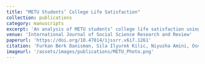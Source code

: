 ```yaml
---
title: "METU Students’ College Life Satisfaction"
collection: publications
category: manuscripts
excerpt: 'An analysis of METU students’ college life satisfaction using statistical methods.'
venue: 'International Journal of Social Science Research and Review'
paperurl: 'https://doi.org/10.47814/ijssrr.v6i7.1261'
citation: 'Furkan Berk Danisman, Sila Ilyurek Kilic, Niyusha Amini, Osman Orcun Ada, Sena Aktas, Gizem Arslan'
imageurl: '/assets/images/publications/METU_Photo.png'
---
```

